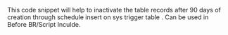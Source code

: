This code snippet will help to inactivate the table records after 90 days of creation through schedule insert on sys trigger table  .
Can be used in Before BR/Script Inculde.
